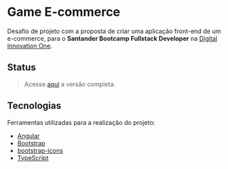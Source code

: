 # Game E-commerce

Desafio de projeto com a proposta de criar uma aplicação front-end de um e-commerce, para o **Santander Bootcamp Fullstack Developer** na [Digital Innovation One](https://www.dio.me).

## Status

> Acesse [aqui](https://u3g.netlify.app) a versão completa.

## Tecnologias

Ferramentas utilizadas para a realização do projeto:

- [Angular](https://angular.io)
- [Bootstrap](https://getbootstrap.com)
- [bootstrap-icons](https://icons.getbootstrap.com)
- [TypeScript](https://www.typescriptlang.org)
